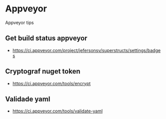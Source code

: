 # Appveyor
Appveyor tips

## Get build status appveyor
- https://ci.appveyor.com/project/jefersonsv/superstructs/settings/badges

## Cryptograf nuget token
- https://ci.appveyor.com/tools/encrypt

## Validade yaml
- https://ci.appveyor.com/tools/validate-yaml